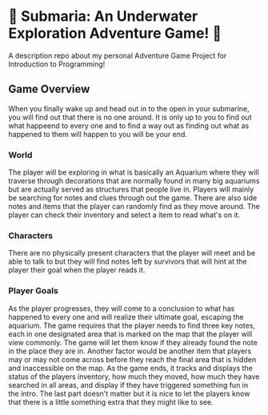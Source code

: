 # :ocean: Submaria: An Underwater Exploration Adventure Game! :ocean: 
A description repo about my personal Adventure Game Project for Introduction to Programming!

## Game Overview
When you finally wake up and head out in to the open in your submarine, you will find out that there is no one around. It is only up to you to find out what happeend to every one and to find a way out as finding out what as happened to them will happen to you will be your end.

### World
The player will be exploring in what is basically an Aquarium where they will traverse through decorations that are normally found in many big aquariums but are actually served as structures that people live in. Players will mainly be searching for notes and clues through out the game. There are also side notes and items that the player can randomly find as they move around. The player can check their inventory and select a item to read what's on it.

### Characters
There are no physically present characters that the player will meet and be able to talk to but they will find notes left by survivors that will hint at the player their goal when the player reads it. 

### Player Goals
As the player progresses, they will come to a conclusion to what has happened to every one and will realize their ultimate goal, escaping the aquarium. The game requires that the player needs to find three key notes, each in one designated area that is marked on the map that the player will view commonly. The game will let them know if they already found the note in the place they are in. Another factor would be another item that players may or may not come across before they reach the final area that is hidden and inaccessible on the map. As the game ends, it tracks and displays the status of the players inventory, how much they moved, how much they have searched in all areas, and display if they have triggered something fun in the intro. The last part doesn't matter but it is nice to let the players know that there is a little something extra that they might like to see.

